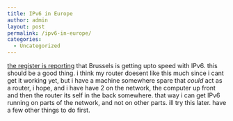 ```yaml
---
title: IPv6 in Europe
author: admin
layout: post
permalink: /ipv6-in-europe/
categories:
  - Uncategorized
---
```

[the register is reporting][1] that Brussels is getting upto speed with IPv6. this should be a good thing. i think my router doesent like this much since i cant get it working yet, but i have a machine somewhere spare that *could* act as a router, i hope, and i have have 2 on the network, the computer up front and then the router its self in the back somewhere. that way i can get IPv6 running on parts of the network, and not on other parts. ill try this later. have a few other things to do first.

 [1]: http://www.theregister.co.uk/content/5/34973.html